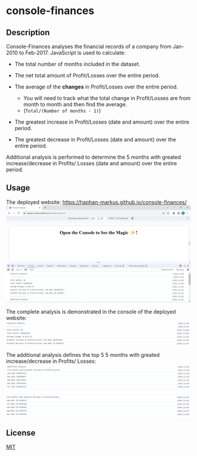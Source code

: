 # console-finances

## Description
Console-Finances analyses the financial records of a company from Jan-2010 to Feb-2017. JavaScript is used to calculate:
* The total number of months included in the dataset.

* The net total amount of Profit/Losses over the entire period.

* The average of the **changes** in Profit/Losses over the entire period.
  * You will need to track what the total change in Profit/Losses are from month to month and then find the average.
  * (`Total/(Number of months - 1)`)

* The greatest increase in Profit/Losses (date and amount) over the entire period.

* The greatest decrease in Profit/Losses (date and amount) over the entire period.

Additional analysis is performed to determine the 5 months with greated increase/decrease in Profits/ Losses (date and amount) over the entire period.

## Usage
The deployed website: https://haphan-markus.github.io/console-finances/
![Alt text](./screenshots/image3.png)

The complete analysis is demonstrated in the console of the deployed website: 
![Alt text](./screenshots/image.png)

The additional analysis defines the top 5 5 months with greated increase/decrease in Profits/ Losses:
![Alt text](./screenshots/image1.png)

![Alt text](./screenshots/image2.png)
## License

[MIT](https://choosealicense.com/licenses/mit/)